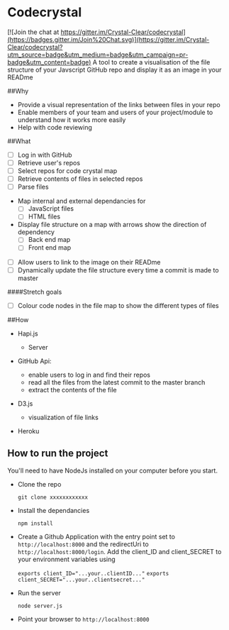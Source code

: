 # Codecrystal

[![Join the chat at https://gitter.im/Crystal-Clear/codecrystal](https://badges.gitter.im/Join%20Chat.svg)](https://gitter.im/Crystal-Clear/codecrystal?utm_source=badge&utm_medium=badge&utm_campaign=pr-badge&utm_content=badge)
A tool to create a visualisation of the file structure of your Javscript GitHub repo and display it as an image in your READme

##Why

* Provide a visual representation of the links between files in your repo
* Enable members of your team and users of your project/module to understand how it works more easily
* Help with code reviewing

##What

* [ ] Log in with GitHub
* [ ] Retrieve user's repos
* [ ] Select repos for code crystal map
* [ ] Retrieve contents of files in selected repos
* [ ] Parse files
* Map internal and external dependancies for  
  * [ ] JavaScript files
  * [ ] HTML files
* Display file structure on a map with arrows show the direction of dependency
  * [ ] Back end map
  * [ ] Front end map
* [ ] Allow users to link to the image on their READme
* [ ] Dynamically update the file structure every time a commit is made to master

####Stretch goals

* [ ] Colour code nodes in the file map to show the different types of files

##How

* Hapi.js
    * Server


* GitHub Api:
    * enable users to log in and find their repos
    * read all the files from the latest commit to the master branch
    * extract the contents of the file


* D3.js
   * visualization of file links 

* Heroku


## How to run the project

You'll need to have NodeJs installed on your computer before you start.

* Clone the repo

    `git clone xxxxxxxxxxxx`

* Install the dependancies

  `npm install`

* Create a Github Application with the entry point set to `http://localhost:8000` and the redirectUri to `http://localhost:8000/login`. Add the client_ID and client_SECRET to your environment variables using

  `exports client_ID="...your..clientID..."`
  `exports client_SECRET="...your..clientsecret..."`

* Run the server

  `node server.js`

* Point your browser to `http://localhost:8000`
